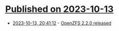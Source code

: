 # [Published on 2023-10-13](index.md)

* [2023-10-13, 20:41:12](https://lobste.rs/s/raa0cr/openzfs_2_2_0_released) - [OpenZFS 2.2.0 released](https://github.com/openzfs/zfs/releases/tag/zfs-2.2.0)
